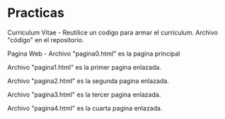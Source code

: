 # Practicas
Curriculum Vitae -
Reutilice un codigo para armar el curriculum. Archivo "código" en el repositorio.

Pagina Web - 
Archivo "pagina0.html" es la pagina principal


Archivo "pagina1.html" es la primer pagina enlazada.


Archivo "pagina2.html" es la segunda pagina enlazada.


Archivo "pagina3.html" es la tercer pagina enlazada.


Archivo "pagina4.html" es la cuarta pagina enlazada.


